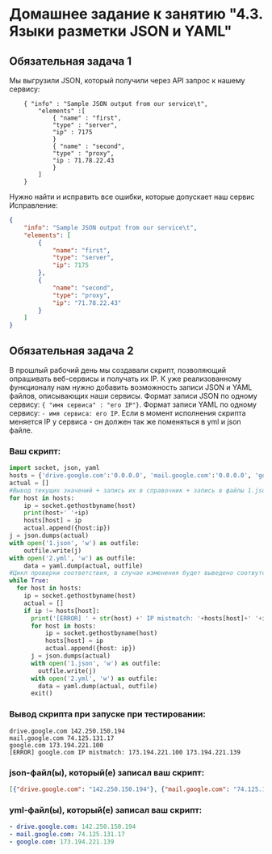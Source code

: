 # Домашнее задание к занятию "4.3. Языки разметки JSON и YAML"


## Обязательная задача 1
Мы выгрузили JSON, который получили через API запрос к нашему сервису:
```
    { "info" : "Sample JSON output from our service\t",
        "elements" :[
            { "name" : "first",
            "type" : "server",
            "ip" : 7175 
            }
            { "name" : "second",
            "type" : "proxy",
            "ip : 71.78.22.43
            }
        ]
    }
```
  Нужно найти и исправить все ошибки, которые допускает наш сервис  
  Исправление:
```json
{
	"info": "Sample JSON output from our service\t",
	"elements": [
		{
			"name": "first",
			"type": "server",
			"ip": 7175
		},
		{
			"name": "second",
			"type": "proxy",
			"ip": "71.78.22.43"
		}
	]
}
```

## Обязательная задача 2
В прошлый рабочий день мы создавали скрипт, позволяющий опрашивать веб-сервисы и получать их IP. К уже реализованному функционалу нам нужно добавить возможность записи JSON и YAML файлов, описывающих наши сервисы. Формат записи JSON по одному сервису: `{ "имя сервиса" : "его IP"}`. Формат записи YAML по одному сервису: `- имя сервиса: его IP`. Если в момент исполнения скрипта меняется IP у сервиса - он должен так же поменяться в yml и json файле.

### Ваш скрипт:
```python
import socket, json, yaml
hosts = {'drive.google.com':'0.0.0.0', 'mail.google.com':'0.0.0.0', 'google.com':'0.0.0.0'}
actual = []
#Вывод текущих значений + запись их в справочник + запись в файлы 1.json и 2.yml
for host in hosts:
    ip = socket.gethostbyname(host)
    print(host+' '+ip)
    hosts[host] = ip
    actual.append({host:ip})
j = json.dumps(actual)
with open('1.json', 'w') as outfile:
    outfile.write(j)
with open('2.yml', 'w') as outfile:
    data = yaml.dump(actual, outfile)
#Цикл проверки соответствия, в случае изменения будет выведено соотвутствующее сообщение и выход из цикла + перезапись файлов 1.json и 2.yml
while True:
  for host in hosts:
    ip = socket.gethostbyname(host)
    actual = []
    if ip != hosts[host]:
      print('[ERROR] ' + str(host) +' IP mistmatch: '+hosts[host]+' '+ip)
      for host in hosts:
          ip = socket.gethostbyname(host)
          hosts[host] = ip
          actual.append({host: ip})
      j = json.dumps(actual)
      with open('1.json', 'w') as outfile:
        outfile.write(j)
      with open('2.yml', 'w') as outfile:
        data = yaml.dump(actual, outfile)
      exit()
```

### Вывод скрипта при запуске при тестировании:
```
drive.google.com 142.250.150.194
mail.google.com 74.125.131.17
google.com 173.194.221.100
[ERROR] google.com IP mistmatch: 173.194.221.100 173.194.221.139
```

### json-файл(ы), который(е) записал ваш скрипт:
```json
[{"drive.google.com": "142.250.150.194"}, {"mail.google.com": "74.125.131.17"}, {"google.com": "173.194.221.139"}]
```

### yml-файл(ы), который(е) записал ваш скрипт:
```yaml
- drive.google.com: 142.250.150.194
- mail.google.com: 74.125.131.17
- google.com: 173.194.221.139
```
